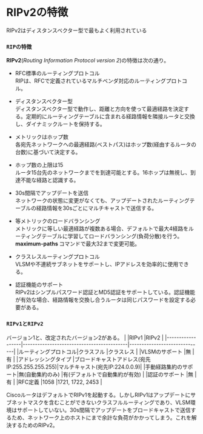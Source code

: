# RIPv2の特徴
RIPv2はディスタンスベクター型で最もよく利用されている

### `RIPの特徴`
**RIPv2**(*Routing Information Protocol version 2*)の特徴は次の通り。

- RFC標準のルーティングプロトコル  
RIPは、RFCで定義されているマルチベンダ対応のルーティングプロトコル。

- ディスタンスベクター型  
ディスタンスベクター型で動作し、距離と方向を使って最適経路を決定する。定期的にルーティングテーブルに含まれる経路情報を隣接ルータと交換し、ダイナミックルートを保持する。

- メトリックはホップ数  
各宛先ネットワークへの最適経路(ベストパス)はホップ数(経由するルータの台数)に基づいて決定する。

- ホップ数の上限は15  
ルータ15台先のネットワークまでを到達可能とする。16ホップは無視し、到達不能な経路と認識する。

- 30s間隔でアップデートを送信  
ネットワークの状態に変更がなくても、アップデートされたルーティングテーブルの経路情報を30sごとにマルチキャストで送信する。

- 等メトリックのロードバランシング  
メトリックに等しい最適経路が複数ある場合、デフォルトで最大4経路をルーティングテーブルに学習してロードバランシング(負荷分散)を行う。**maximum-paths <paths>** コマンドで最大32まで変更可能。

- クラスレスルーティングプロトコル  
VLSMや不連続サブネットをサポートし、IPアドレスを効率的に使用できる。

- 認証機能のサポート  
RIPv2はシンプルパスワード認証とMD5認証をサポートしている。認証機能が有効な場合、経路情報を交換し合うルータは同じパスワードを設定する必要がある。

### `RIPv1とRIPv2`
バージョン1と、改定されたバージョン2がある。
|                  |RIPv1                                      |RIPv2                         |
|------------------|-------------------------------------------|------------------------------|
|ルーティングプロトコル|クラスフル                                   |クラスレス                     |
|VLSMのサポート      |無                                          |有                           |
|アドレッシングタイプ  |ブロードキャストアドレス(宛先IP:255.255.255.255)|マルチキャスト(宛先IP:224.0.0.9)|
|手動経路集約のサポート|無(自動集約のみ)                              |有(デフォルトで自動集約が有効)    |
|認証のサポート       |無                                          |有                           |
|RFC定義            |1058                                        |1721, 1722, 2453             |

CiscoルータはデフォルトでRIPv1を起動する。しかしRIPv1はアップデートにサブネットマスクを含むことができないクラスフルルーティングであり、VLSM環境はサポートしていない。30s間隔でアップデートをブロードキャストで送信するため、ネットワーク上のホストにまで余計な負荷がかかってしまう。これを解決するためのRIPv2。
